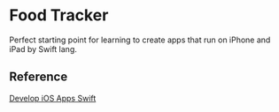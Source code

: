 # Food Tracker

Perfect starting point for learning to create apps that run on iPhone and iPad by Swift lang.

## Reference

[Develop iOS Apps Swift](https://developer.apple.com/library/content/referencelibrary/GettingStarted/DevelopiOSAppsSwift/)
